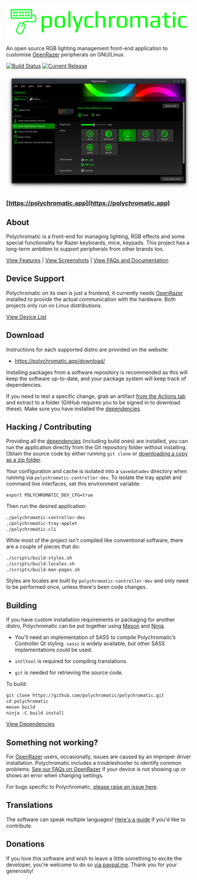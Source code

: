 ![Polychromatic](.github/logo.svg)

An open source RGB lighting management front-end application to customise
[OpenRazer] peripherals on GNU/Linux.

[![Build Status](https://github.com/polychromatic/polychromatic/actions/workflows/main.yml/badge.svg?branch=master&event=push)](https://github.com/polychromatic/polychromatic/actions?query=branch%3Amaster+event%3Apush)
[![Current Release](https://img.shields.io/github/release/polychromatic/polychromatic.svg)](https://github.com/polychromatic/polychromatic/releases)

![Screenshot of Polychromatic v0.7.0 Controller](.github/controller@2x.webp)

### [https://polychromatic.app](https://polychromatic.app)


## About

Polychromatic is a front-end for managing lighting, RGB effects and some special
functionality for Razer keyboards, mice, keypads. This project has a long-term
ambition to support peripherals from other brands too.

<!--
The software aims to make it easy to create and co-ordinate lighting effects
that work across all compatible hardware, even if you switch to another brand
also supported by Polychromatic.

Presets and triggers enables you to switch your lighting on-the-fly
to match the application or game that's currently playing.
-->

[View Features](https://polychromatic.app/features/) |
[View Screenshots](https://polychromatic.app/screenshots/) |
[View FAQs and Documentation](https://docs.polychromatic.app/)


## Device Support

Polychromatic on its own is just a frontend, it currently needs [OpenRazer]
installed to provide the actual communication with the hardware. Both projects only
run on Linux distributions.

[View Device List](https://polychromatic.app/devices/)


## Download

Instructions for each supported distro are provided on the website:

* <https://polychromatic.app/download/>

Installing packages from a software repository is recommended as this will keep
the software up-to-date, and your package system will keep track of dependencies.


If you need to test a specific change, grab an artifact [from the Actions tab](https://github.com/polychromatic/polychromatic/actions?query=workflow%3ABuild)
and extract to a folder (GitHub requires you to be signed in to download these).
Make sure you have installed the [dependencies](https://docs.polychromatic.app/dependencies/).


## Hacking / Contributing

Providing all the [dependencies](https://docs.polychromatic.app/dependencies/)
(including build ones) are installed, you can run the application directly from
the Git repository folder without installing. Obtain the source code by either
running `git clone` or [downloading a copy as a zip folder](https://github.com/polychromatic/polychromatic/archive/refs/heads/master.zip).

Your configuration and cache is isolated into a `savedatadev` directory when
running via `polychromatic-controller-dev`. To isolate the tray applet and
command line interfaces, set this environment variable:

    export POLYCHROMATIC_DEV_CFG=true

Then run the desired application:

    ./polychromatic-controller-dev
    ./polychromatic-tray-applet
    ./polychromatic-cli

While most of the project isn't compiled like conventional software, there are
a couple of pieces that do:

    ./scripts/build-styles.sh
    ./scripts/build-locales.sh
    ./scripts/build-man-pages.sh

Styles are locales are built by `polychromatic-controller-dev` and only need to be
performed once, unless there's been code changes.


## Building

If you have custom installation requirements or packaging for another distro,
Polychromatic can be put together using [Meson] and [Ninja].

* You’ll need an implementation of SASS to compile Polychromatic’s Controller Qt styling.
  `sassc` is widely available, but other SASS implementations could be used.

* `intltool` is required for compiling translations.

* `git` is needed for retrieving the source code.

To build:

```
git clone https://github.com/polychromatic/polychromatic.git
cd polychromatic
meson build
ninja -C build install
```

[View Dependencies](https://docs.polychromatic.app/dependencies/)

[Meson]: https://mesonbuild.com/
[Ninja]: https://ninja-build.org/


## Something not working?

For [OpenRazer] users, occasionally, issues are caused by an improper driver
installation. Polychromatic includes a troubleshooter to identify common problems.
[See our FAQs on OpenRazer](https://docs.polychromatic.app/openrazer/#my-device-is-showing-up-as-unrecognised)
if your device is not showing up or shows an error when changing settings.

For bugs specific to Polychromatic, [please raise an issue here](https://github.com/polychromatic/polychromatic/issues/).


## Translations

The software can speak multiple languages!
[Here's a guide](https://docs.polychromatic.app/translations/) if you'd like to contribute.


## Donations

If you love this software and wish to leave a little something to excite the
developer, you're welcome to do so [via paypal.me](https://www.paypal.me/LukeHorwell).
Thank you for your generosity!

[OpenRazer]: https://openrazer.github.io
